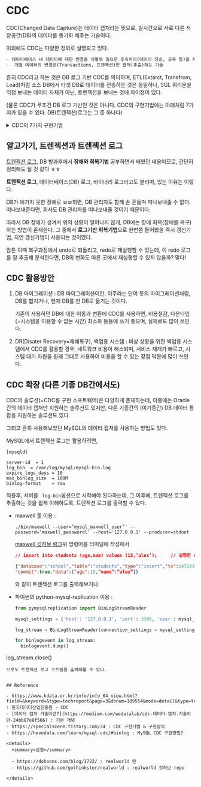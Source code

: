 # CDC

CDC(Changed Data Capture)는 데이터 캡처라는 뜻으로,
실시간으로 서로 다른 저장공간(DB)의 데이터를 동기화 해주는 기술이다.

이외에도 CDC는 다양한 정의로 설명되고 있다.

```markdown
- 데이터베이스 내 데이터에 대한 변경을 식별해 필요한 후속처리(데이터 전송, 공유 등)을 자동화하는 기술 (or 설계 기법이자 구조)
-  개별 데이터의 변경분(Transactions, 트렌젝션)만 캡처(추출)하는 기술
```

흔히 CDC라고 하는 것은 DB 로그 기반 CDC를 의미하며,
ETL(Extarct, Transfrom, Load)처럼 소스 DB에서 타겟 DB로 데이터를 전송하는 것은 동일하나, SQL 쿼리문을 직접 보내는 데이터 자체가 아닌, 트렌젝션을 보내는 것에 차이점이 있다.

(물론 CDC가 무조건 DB 로그 기반인 것은 아니다.
CDC의 구현기법에는 아래처럼 7가지가 있을 수 있다. DB(트렌젝션)로그는 그 중 하나다)

<details>
    <summary>CDC의 7가지 구현기법</summary>

    1. Time Stamp on Rows
    
          • 테이블 내 마지막 변경 시점을 기록하는 타임스탬프 칼럼 존재
          • 더 최근의 타임스탬프 값을 갖는 레코드가 발견되면 변경된 것으로 식별
    
     2. Version Numbers on Rows
    
          • 테이블 내 버전을 기록하는 칼럼 존재
          • 더 최근의(=더 높은) 버전을 보유한 레코드가 발견되면 변경된 것으로 식별
    
     3. Status on Rows
    
          • 타임 스탬프 및 버전 넘버 기법에 대한 보완 용도로 활용
          • 타임 스탬프 및 버전에 따라 데이터 변경의 여부를 True/False의 불린(boolean)값으로 저장하는 칼럼 존재
          • 불린(boolean)값을 기반으로 변경 여부 판단
    
     4. Time/Version/Status on Rows
    
          • 타임스탬프, 버전 넘버, 상태 값의 세가지 특성을 모두 활용하는 기법
    
     5. Triggers on Tables
    
          • 데이터베이스 트리거를 활용 사전에 등록(Subscribe)된 다수 대상 시스템(Target)에 변경 데이터를 배포(Publish)하는 형태로 CDC를 구현
          • 데이터베이스 트리거는 시스템 복잡도 증가, 변경 관리의 어려움, 확장성의 감소를 유발하는 등 시스템 유지보수성을 저하시키는 특성이 있음
    
     6. Event Programming
    
          • 데이터 변경 식별 기능을 애플리케이션에 구현
          • 이로인해 애플리케이션 개발 부담과 복잡도를 증가시키나, 다양한 조건에 의해 CDC 매커니즘을 구현
    
     7. Log Scanner on Database
    
          • 트랜잭션 로그에 대한 스캐닝 및 변경 내역에 대한 해석을 통해 CDC 매커니즘을 구현
          • 다수의 서로 다른 데이터베이스를 사용하는 환경에서 적용 시 작업 규모가 증가될 수 있으므로 주의가 필요
          • 장점 : 데이터베이스와 사용 애플리케이션에 대한 영향도 최소화, 변경 식별 지연시간 최소화, 트랜잭션 무결성에 대한 영향도 최소화, 데이터베이스 스키마 변경 불필요

</details>



## 알고가기, 트렌젝션과 트렌젝션 로그

[트렌젝션 로그]([https://ko.wikipedia.org/wiki/%ED%8A%B8%EB%9E%9C%EC%9E%AD%EC%85%98_%EB%A1%9C%EA%B7%B8](https://ko.wikipedia.org/wiki/트랜잭션_로그)), DB 방과후에서 **장애와 회복기법** 공부하면서 배웠던 내용이므로, 간단히 정리해도 될 것 같다 ㅎㅎ

**트렌젝션 로그**, 데이터베이스(DB) 로그, 바이너리 로그라고도 불리며, 있는 이유는 이렇다.

DB가 예기치 못한 장애로 ㅂㅂ하면, DB 관리자도 함께 손 흔들며 떠나보내줄 수 없다. 
떠나보내준다면, 회사도 DB 관리자를 떠나보내줄 것이기 때문이다.

따라서 DB 장애가 생겨서 위의 상황이 일어나지 않게, DB에는 장애 회복(장애를 복구)하는 방법이 존재한다. 
그 중에서 **로그기반 회복기법**으로 한번쯤 들어봤을 즉시 갱신기법, 지연 갱신기법이 사용되는 것이였다.

암튼 이때 복구과정에서 undo로 되돌리고, redo로 재실행할 수 있는데, 
이 redo 로그를 잘 추출해 분석한다면, DB의 변화도 따른 곳에서 재실행할 수 있지 않을까? 
맞다!

## CDC 활용방안

1. DB 마이그레이션 : 
   DB 마이그레이션이란, 이주라는 단어 뜻의 마이그레이션처럼, DB를 합치거나, 현재 DB를 딴 DB로 옮기는 것이다.

   기존의 사용하던 DB에 대한 이동과 변환에 CDC를 사용하면, 비용절감, 다운타입(=시스템을 이용할 수 없는 시간) 최소화 등등에 쓰기 좋으며, 실제로도 많이 쓰인다.

2. DR(Disater Recovery=재해복구), 백업용 시스템 :
   비상 상황을 위한 백업용 시스템에서 CDC를 활용할 경우, 네트워크 비용이 해소되며, 서비스 재개가 빠르고, 시스템 대기 자원을 원래 그대로 사용하여 비용을 할 수 있는 장점 덕분에 많이 쓰인다.

## CDC 확장 (다른 기종 DB간에서도)

CDC의 솔루션(=CDC를 구현 소프트웨어)은 다양하게 존재하는데,
이중에는 Oracle 간의 데이터 캡쳐만 지원하는 솔루션도 있지만,
다른 기종간의 (이기종간) DB 데이터 통합을 지원하는 솔루션도 있다.

그리고 흔히 사용해보았던 MySQL의 데이터 캡쳐를 사용하는 방법도 있다.

MySQL에서 트렌젝션 로그는 활용하려면, 

```
[mysqld]

server-id  = 1
log_bin  = /var/log/mysql/mysql-bin.log
expire_logs_days = 10
max_binlog_size  = 100M
binlog-format    = row 
```

적용후, 서버를 ```-log-bin```옵션으로 시작해야 된다하는데,
그 이후에, 트렌젝션 로그를 추출하는 것을 쉽게 이해하도록, 트렌젝션 로그를 출력할 수 있다.

- maxwell 툴 이용 :

  ```
  ./bin/maxwell --user=’mysql_maxwell_user’' --password=’maxwell_passwordl' --host='127.0.0.1' --producer=stdout
  ```

  [maxwell 깃허브 링크](https://github.com/zendesk/maxwell)위 명령어를 터미널에 작성해서 
  ```json
  // insert into students (age,nam) values (15,’alex’);		// 실행한 sql 쿼리
  
  {"database":"school","table":"students","type":"insert","ts":1472937475,"xid":211209,
  "commit":true,"data":{"age":15,”name”:”alex”}}
  ```
  와 같이 트렌젝션 로그를 출력해보거나
  
- 파이썬의 python-mysql-replication 이용 :
  ```python
  from pymysqlreplication import BinLogStreamReader

  mysql_settings = {'host': '127.0.0.1', 'port': 3306, 'user': mysql_user, 'passwd': 'mysql_password'}

  log_stream = BinLogStreamReader(connection_settings = mysql_settings, server_id=100)

  for binlogevent in log_stream:
    binlogevent.dump()
  
log_stream.close()
  ```
  으로도 트렌젝션 로그 스트림을 출력해볼 수 있다.
  

## Reference

- https://www.kdata.or.kr/info/info_04_view.html?field=&keyword=&type=techreport&page=3&dbnum=189554&mode=detail&type=techreport : 한국데이터산업진흥원 - CDC
- [데이터 캡처 기술이란?](https://medium.com/wedatalab/cdc-데이터-캡처-기술이란-24bb87e8f566) : 기본 개념
- https://specialscene.tistory.com/34 : CDC 구현기법 & 구현방식
- https://hevodata.com/learn/mysql-cdc/#binlog : MySQL CDC 구현방법?

<details>
    <summary>삽질</summary>

    - https://dohoons.com/blog/1722/ : realworld 란
    - https://github.com/gothinkster/realworld : realworld 깃허브 repo

</details>    


  ```

  ```